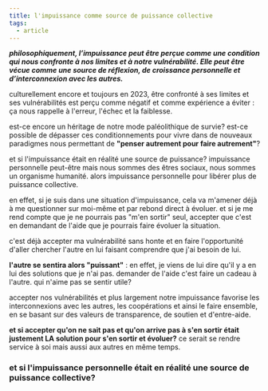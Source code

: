 ```yaml
---
title: l'impuissance comme source de puissance collective
tags:
  - article
---
```

***philosophiquement, l’impuissance peut être perçue comme une condition qui nous confronte à nos limites et à notre vulnérabilité. Elle peut être vécue comme une source de réflexion, de croissance personnelle et d’interconnexion avec les autres.***

culturellement encore et toujours en 2023, être confronté à ses limites et ses vulnérabilités est perçu comme négatif et comme expérience a éviter : ça nous rappelle à l'erreur, l'échec et la faiblesse.

est-ce encore un héritage de notre mode paléolithique de survie? est-ce possible de dépasser ces conditionnements pour vivre dans de nouveaux paradigmes nous permettant de **"penser autrement pour faire autrement"**?

et si l'impuissance était en réalité une source de puissance? impuissance personnelle peut-être mais nous sommes des êtres sociaux, nous sommes un organisme humanité. alors impuissance personnelle pour libérer plus de puissance collective.

en effet, si je suis dans une situation d'impuissance, cela va m'amener déjà à me questionner sur moi-même et par rebond direct à évoluer. et si je me rend compte que je ne pourrais pas "m'en sortir" seul, accepter que c'est en demandant de l'aide que je pourrais faire évoluer la situation.

c'est déjà accepter ma vulnérabilité sans honte et en faire l'opportunité d'aller chercher l'autre en lui faisant comprendre que j'ai besoin de lui.

**l'autre se sentira alors "puissant"** : en effet, je viens de lui dire qu'il y a en lui des solutions que je n'ai pas. demander de l'aide c'est faire un cadeau à l'autre. qui n'aime pas se sentir utile?

accepter nos vulnérabilités et plus largement notre impuissance favorise les interconnexions avec les autres, les coopérations et ainsi le faire ensemble, en se basant sur des valeurs de transparence, de soutien et d'entre-aide.

**et si accepter qu'on ne sait pas et qu'on arrive pas à s'en sortir était justement LA solution pour s'en sortir et évoluer?** ce serait se rendre service à soi mais aussi aux autres en même temps.

### et si l'impuissance personnelle était en réalité une source de puissance collective?